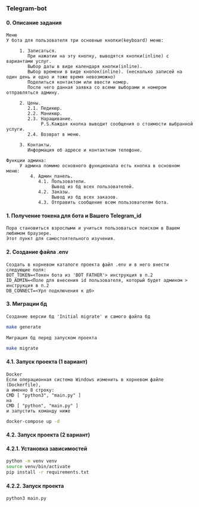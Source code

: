 ### Telegram-bot
#### 0. Описание задания
```text
Меню
У бота для пользователя три основные кнопки(keyboard) меню:

     1. Записаться. 
        При нажатии на эту кнопку, выводятся кнопки(inline) с вариантами услуг. 
        Выбор даты в виде календаря кнопки(inline).
        Выбор времени в виде кнопок(inline). (несколько записей на один день и одно и тоже время невозможно)
        Поделиться контактом или ввести номер.
        После чего данная заявка со всеми выборами и номером отправляться админу.
    
     2. Цены.
        2.1. Педикюр.
        2.2. Маникюр.
        2.3. Наращивание.
             P.S.Каждая кнопка выводит сообщения о стоимости выбранной услуги. 
        2.4. Возврат в меню.    
        
     3. Контакты. 
        Информация об адресе и контактном телефоне.
       
Функции админа:
     У админа помимо основного функционала есть кнопка в основном меню:
         4. Админ_панель.
            4.1. Пользователи.
                 Вывод из бд всех пользователей.
            4.2. Заказы.
                 Вывод из бд всех заказов.
            4.3. Отправить сообщение всем пользователям бота.
```
#### 1. Получение токена для бота и Вашего Telegram_id
```text
Пора становиться взрослыми и учиться пользоваться поиском в Вашем любимом браузере.
Этот пункт для самостоятельного изучения.
```
#### 2. Создание файла .env
```text
Создать в корневом каталоге проекта файл .env и в него внести следующие поля:
BOT_TOKEN=<Токен бота из 'BOT FATHER'> инструкция в п.2
ID_ADMIN=<Поле для внесения id пользователя, который будет админом > инструкция в п.2
DB_CONNECT=<Урл подключения к дб>
```
#### 3. Миграции бд
```text
Создание версии бд 'Initial migrate' и самого файла бд 
```
```bash
make generate
```
```text
Миграция бд перед запуском проекта
```
```bash
make migrate
```
#### 4.1. Запуск проекта (1 вариант)
```text
Docker
Если операционная система Windows изменить в корневом файле (Dockerfile),
а именно 8 строку:
CMD [ "python3", "main.py" ]
на 
CMD [ "python", "main.py" ] 
и запустить команду ниже
```
```bash
docker-compose up -d                       
```
#### 4.2. Запуск проекта (2 вариант)
#### 4.2.1. Установка зависимостей
```bash
python -m venv venv
source venv/bin/activate
pip install -r requirements.txt
```
#### 4.2.2. Запуск проекта
```bash
python3 main.py                        
```